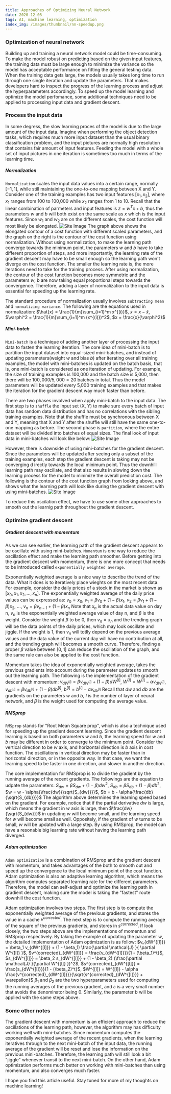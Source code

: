 ```yaml
---
title: Approaches of Optimizing Neural Network
date: 2020-12-05
tags: AI, machine learning, optimization
index_img: /images/thumbnail/nn-speedup.png 
---
```

### Optimization of neural network
Building up and training a neural network model could be time-consuming. To make the model robust on predicting based on the given input features, the training data must be large enough to minimize the variance so the model has acceptable performance on fitting the general testing data. When the training data gets large, the models usually takes long time to run through one single iteration and update the parameters. That makes developers hard to inspect the progress of the learning process and adjust the hyperparameters accordingly. To speed up the model learning and optimize the model perfomance, some additional techniques need to be applied to processing input data and gradient descent. 

### Process the input data
In some degress, the slow learning proces of the model is due to the large amount of the input data. Imagine when performing the object detection tasks, which requires much more input dataset than the usual binary classification problem, and the input pictures are normally high resolution that contains fair amount of input features. Feeding the model with a whole set of input pictures in one iteration is sometimes too much in terms of the learning time. 

##### Normalization 
`Normalization` scales the input data values into a certain range, normally $[-1, 1]$, while still maintaining the one-to-one mapping between X and Y. Consider one of the training examples has two input features $[x_1, x_2]$, where $x_1$ ranges from 100 to 100,000 while $x_2$ ranges from 1 to 10. Recall that the linear combination of parmeters and input features is $z = w^T x + b$, thus the parameters $w$ and $b$ will both exist on the same scale as $x$ which is the input features. Since $w_1$ and $w_2$ are on the different scales, the cost function will most likely be elongated. 
![Site Image](/images/nn-optimization/elongated-contour.png)
The graph above shows the elongated contour of a cost function with different scaled parameters, and the graph on the right is the contour of the cost function using normalization. Without using normalization, to make the learning path converge towards the minimum point, the parameters $w$ and $b$ have to take different proportion of steps, and more importantly, the learning rate of the gradient descent may have to be small enough so the learning path won't diverge on the cost function. The smaller the learning rate is, the more iterations need to take for the training process. After using normalization, the contour of the cost function becomes more symmetric and the parameters $w$, $b$ are now taking equal proportional steps towards the convergence. Therefore, adding a layer of normalization to the input data is essential for speeding up the learning rate. 

The standard procedure of normalization usually involves `subtracting mean` and `normalizing variance`. The following are the equations used in normalization:
$\hat{x} = \frac{1}{m}\sum_{i=1}^m x^{(i)}$,
$x = x - \hat{x}$,
$\varphi^2 = \frac{1}{m}\sum_{i=1}^m (x^{(i)})^2$,
$x = \frac{x}{\varphi^2}$  

##### Mini-batch
`Mini-batch` is a technique of adding another layer of processing the input data to fasten the learning iteration. The core idea of mini-batch is to partition the input dataset into equal-sized mini-batches, and instead of updating parameters(weight $w$ and bias $b$) after iterating over all training examples, the model with mini-batches is updated on the batch basis, that is, one mini-batch is considered as one iteration of updating. For example, the size of training examples is 100,000 and the batch size is 5,000, then there will be $100,000/5,000 = 20$ batches in total. Thus the model parameters will be updated every 5,000 training examples and that makes the iteration for the gradient descent way much faster than before. 

There are two phases involved when apply mini-batch to the input data. The first step is to `shuffle` the input set (X, Y) to make sure every batch of input data has random data distribution and has no correlations with the sibling training examples. Note that the shuffle must be synchronous between X and Y, meaning that X and Y after the shuffle will still have the same one-to-one mapping as before. The second phase is `partition`, where the entire dataset will be divided into batches of equal sizes. The final look of input data in mini-batches will look like below:
![Site Image](/images/nn-optimization/mini-batch.png)

However, there is downside of using mini-batches for the gradient descent. Since the parameters will be updated after seeing only a subset of the training examples, each step the gradient descent is taking may not be converging d  irectly towards the local minimum point. Thus the downhill learning path may oscillate, and that also results in slowing down the learning process for the model to minimize the overall prediction cost. The following is the contour of the cost function graph from looking above, and shows what the learning path will look like during the gradient descent with using mini-batches. 
![Site Image](/images/thumbnail/nn-speedup.png)

To reduce this oscilation effect, we have to use some other approaches to smooth out the learnig path throughout the gradient descent. 

### Optimize gradient descent
##### Gradient descent with momentum 
As we can see earlier, the learning path of the gradient descent appears to be oscillate with using mini-batches. `Momentum` is one way to reduce the oscillation effect and make the learning path smoother. Before getting into the gradient descent with momentum, there is one more concept that needs to be introduced called `exponentially weighted average`. 

Exponentially weighted average is a nice way to describe the trend of the data. What it does is to iteratively place wieghts on the most recent data. For example, consider the daily prices of a stock in the market is shown as $[x_0, x_1, x_2, ..., x_n]$. The exponentially weighted average of the daily price values can be expressed as:
$v_0 = x_0$,
$v_1 = \beta{v_0} + (1 - \beta){x_1}$,
$v_2 = \beta{v_1} + (1 - \beta){x_2}$,
$...$,
$v_n = \beta{v_{n-1}} + (1 - \beta){x_n}$
Note that $x_n$ is the actual data value on day n, $v_n$ is the exponentially weighted average value of day n, and $\beta$ is the weight. Consider the weight $\beta$ to be 0, then $v_n = x_n$ and the trending graph will be the data points of the daily prices, which may look oscillate and jiggle. If the weight is 1, then $v_n$ will totlly depend on the previous average values and the data value of the current day will have no contribution at all, and the trending graph will becomes a smooth curve. Therefore, finding a proper $\beta$ value between $[0, 1]$ can reduce the oscillation of the graph, and the same rule can also be applied to the cost function. 

Momentum takes the idea of exponentially weighted average, takes the previous gradients into account during the parameter updates to smooth out the learning path. The following is the implementation of the gradient descent with momentum:
$v_{dW^{[l]}} = \beta v_{dW^{[l]}} + (1 - \beta) dW^{[l]}$,
$W^{[l]} = W^{[l]} - \alpha v_{dW^{[l]}}$,
$v_{db^{[l]}} = \beta v_{db^{[l]}} + (1 - \beta) db^{[l]}$,
$b^{[l]} = b^{[l]} - \alpha v_{db^{[l]}}$
Recall that $dw$ and $db$ are the gradients on the parameters $w$ and $b$, $l$ is the number of layer of neural network, and $\beta$ is the weight used for computing the average value. 

##### RMSprop
`RMSprop` stands for "Root Mean Square prop", which is also a technique used for speeding up the gradient descent learning. Since the gradient descent learning is based on both parameters $w$ and $b$, the learning speed for $w$ and $b$ may be different in order to converge to the minimum point. Consider the vertical direction to be $w$ axis, and horizontal direction is $b$ axis in cost function. The oscillations in vertical direction may be faster than in horizontal direction, or in the opposite way. In that case, we want the learning speed to be faster in one direction, and slower in another direction. 

The core implementation for RMSprop is to divide the gradient by the running average of the recent gradients. The followings are the equation to udpate the parameters:
$S_{dw} = \beta{S_{dw}} + (1 - \beta)dw^2$,
$S_{db} = \beta{S_{db}} + (1 - \beta)db^2$,
$w = w - \alpha{\frac{dw}{\sqrt{S_{dw}}}}$,
$b = b - \alpha{\frac{db}{\sqrt{S_{db}}}}$
The algorithm above determines the learning speed based on the gradient. For example, notice that if the partial derivative $dw$ is large, which means the gradient in $w$ axis is large, then $\frac{dw}{\sqrt{S_{dw}}}$ in updating $w$ will become small, and the learning speed for $w$ will become small as well. Oppositely, if the gradient of $w$ turns to be small, $w$ will be updated with a large step. By using RMSprop, the model can have a resonable big learning rate without having the learning path diverged. 

##### Adam optimization 
`Adam optimization` is a combination of RMSprop and the gradient descent with momentum, and takes advantages of the both to smooth out and speed up the convergence to the local minimum point of the cost function. Adam optimization is also an adaptive learning algorithm, which means the algorithm computes separated learning rate for the different parameters. Therefore, the model can self-adjust and optimize the learning path in gradient descent, making sure the model is taking the "fastest" route downhill the cost function. 

Adam optimization involves two steps. The first step is to compute the exponentially weighted average of the previous gradients, and stores the value in a cache $v^{corrected}$. The next step is to compute the running average of the square of the previous gradients, and stores in $s^{corrected}$. If look closely, the two steps above are the implementations of momentun and RMSprop respectively. By taking the example of updating the parameter $w$, the detailed implementation of Adam optimization is as follow:
$v_{dW^{[l]}} = \beta_1 v_{dW^{[l]}} + (1 - \beta_1) \frac{\partial \mathcal{J} }{ \partial W^{[l]} }$,
$v^{corrected}_{dW^{[l]}} = \frac{v_{dW^{[l]}}}{1 - (\beta_1)^t}$,
$s_{dW^{[l]}} = \beta_2 s_{dW^{[l]}} + (1 - \beta_2) (\frac{\partial \mathcal{J} }{\partial W^{[l]} })^2$,
$s^{corrected}_{dW^{[l]}} = \frac{s_{dW^{[l]}}}{1 - (\beta_2)^t}$,
$W^{[l]} = W^{[l]} - \alpha \frac{v^{corrected}_{dW^{[l]}}}{\sqrt{s^{corrected}_{dW^{[l]}}} + \varepsilon}$
$\beta_1$ and $\beta_2$ are the two hyperparameters used for computing the running averages of the previous gradient, and $\varepsilon$ is a very small number that avoids the denominator being 0. Similarly, the parameter $b$ will be applied with the same steps above. 

### Some other notes 
The gradient descent with momentum is an efficient approach to reduce the oscillations of the learning path, however, the algorithm may has difficulty working well with mini-batches. Since momentum computes the exponentially weighted average of the recent gradients, when the learning iteratives through to the next mini-batch of the input data, the running average of the gradient will be reset and lose the information on the previous mini-batches. Therefore, the learning path will still look a bit "jiggle" whenever transit to the next mini-batch. On the other hand, Adam optimization performs much better on working with mini-batches than using momentum, and also converges much faster. 

I hope you find this article useful. Stay tuned for more of my thoughts on machine learning!


